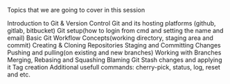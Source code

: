 Topics that we are going to cover in this session

Introduction to Git & Version Control
Git and its hosting platforms (github, gitlab, bitbucket)
Git setup(how to login from cmd and setting the name and email)
Basic Git Workflow Concepts(working directory, staging area and commit)
Creating & Cloning Repositories
Staging and Committing Changes
Pushing and pulling(on existing and new branches)
Working with Branches
Merging, Rebasing and Squashing
Blaming Git
Stash changes and applying it
Tag creation
Additional usefull commands:
cherry-pick, status, log, reset and etc.
